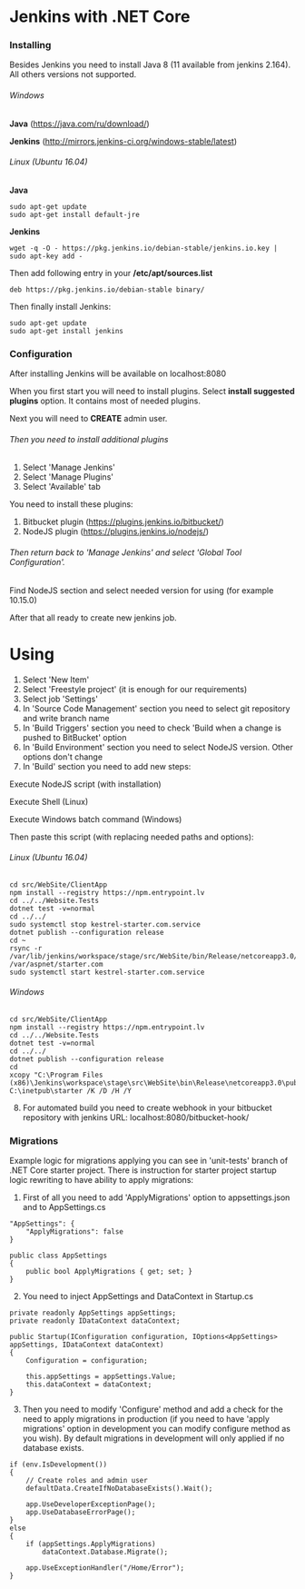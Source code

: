 # Jenkins with .NET Core

### Installing

Besides Jenkins you need to install Java 8 (11 available from jenkins 2.164). All others versions not supported.

###### Windows

**Java**
(https://java.com/ru/download/)

**Jenkins**
(http://mirrors.jenkins-ci.org/windows-stable/latest)

###### Linux (Ubuntu 16.04)

**Java**

```
sudo apt-get update
sudo apt-get install default-jre
```

**Jenkins**

```
wget -q -O - https://pkg.jenkins.io/debian-stable/jenkins.io.key | sudo apt-key add -
```

Then add following entry in your **/etc/apt/sources.list**

```
deb https://pkg.jenkins.io/debian-stable binary/
```

Then finally install Jenkins:
```
sudo apt-get update
sudo apt-get install jenkins
```

### Configuration

After installing Jenkins will be available on localhost:8080

When you first start you will need to install plugins. 
Select **install suggested plugins** option. 
It contains most of needed plugins.

Next you will need to **CREATE** admin user.

###### Then you need to install additional plugins

1. Select 'Manage Jenkins'
2. Select 'Manage Plugins'
3. Select 'Available' tab

You need to install these plugins:
1. Bitbucket plugin (https://plugins.jenkins.io/bitbucket/)
2. NodeJS plugin (https://plugins.jenkins.io/nodejs/)

###### Then return back to 'Manage Jenkins' and select 'Global Tool Configuration'.

Find NodeJS section and select needed version for using (for example 10.15.0)

After that all ready to create new jenkins job.

# Using

1. Select 'New Item'
2. Select 'Freestyle project' (it is enough for our requirements)
3. Select job 'Settings'
4. In 'Source Code Management' section you need to select git repository and write branch name
5. In 'Build Triggers' section you need to check 'Build when a change is pushed to BitBucket' option
6. In 'Build Environment' section you need to select NodeJS version. Other options don't change
7. In 'Build' section you need to add new steps:

Execute NodeJS script (with installation)

Execute Shell (Linux)

Execute Windows batch command (Windows)
  
Then paste this script (with replacing needed paths and options): 

###### Linux (Ubuntu 16.04)

```
cd src/WebSite/ClientApp
npm install --registry https://npm.entrypoint.lv
cd ../../Website.Tests
dotnet test -v=normal
cd ../../
sudo systemctl stop kestrel-starter.com.service
dotnet publish --configuration release
cd ~
rsync -r /var/lib/jenkins/workspace/stage/src/WebSite/bin/Release/netcoreapp3.0/publish/ /var/aspnet/starter.com
sudo systemctl start kestrel-starter.com.service
```

###### Windows

```
cd src/WebSite/ClientApp
npm install --registry https://npm.entrypoint.lv
cd ../../Website.Tests
dotnet test -v=normal
cd ../../
dotnet publish --configuration release
cd 
xcopy "C:\Program Files (x86)\Jenkins\workspace\stage\src\WebSite\bin\Release\netcoreapp3.0\publish" C:\inetpub\starter /K /D /H /Y
```
  
8. For automated build you need to create webhook in your bitbucket repository with jenkins URL: localhost:8080/bitbucket-hook/

### Migrations

Example logic for migrations applying you can see in 'unit-tests' branch of .NET Core starter project.
There is instruction for starter project startup logic rewriting to have ability to apply migrations:

1. First of all you need to add 'ApplyMigrations' option to appsettings.json and to AppSettings.cs
```
"AppSettings": {
    "ApplyMigrations": false
}
```

```
public class AppSettings
{
    public bool ApplyMigrations { get; set; }
}
```
2. You need to inject AppSettings and DataContext in Startup.cs

```
private readonly AppSettings appSettings;
private readonly IDataContext dataContext;

public Startup(IConfiguration configuration, IOptions<AppSettings> appSettings, IDataContext dataContext)
{
    Configuration = configuration;

    this.appSettings = appSettings.Value;
    this.dataContext = dataContext;
}
```

3. Then you need to modify 'Configure' method and add a check for the need to apply migrations in production (if you need to have 'apply migrations' option in development you can modify configure method as you wish). By default migrations in development will only applied if no database exists.
```
if (env.IsDevelopment())
{
    // Create roles and admin user
    defaultData.CreateIfNoDatabaseExists().Wait();

    app.UseDeveloperExceptionPage();
    app.UseDatabaseErrorPage();
}
else
{
    if (appSettings.ApplyMigrations)
        dataContext.Database.Migrate();

    app.UseExceptionHandler("/Home/Error");
}
```
